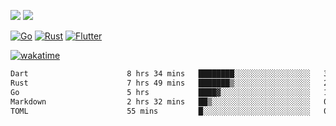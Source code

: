 [![](https://img.shields.io/badge/Windows_11-Pro-292e33?style=flat-square&logo=windows&logoColor=ffffff)](https://www.microsoft.com/en-us/windows/)
[![](https://img.shields.io/badge/macOS-Sonoma-292e33?style=flat-square&logo=apple&logoColor=ffffff)](https://www.apple.com/macbook-pro/) 

[![Go](https://img.shields.io/badge/-Go-DEA584?style=flat&logo=go&logoColor=000000)](https://golang.org/)
[![Rust](https://img.shields.io/badge/-Rust-DEA584?style=flat&logo=rust&logoColor=000000)](https://www.rust-lang.org)
[![Flutter](https://img.shields.io/badge/-Flutter-DEA584?style=flat&logo=flutter&logoColor=000000)](https://flutter.dev/)

[![wakatime](https://wakatime.com/badge/user/9bb0c784-91ca-4b5c-8e9c-b13ece0f7b09.svg)](https://wakatime.com/@9bb0c784-91ca-4b5c-8e9c-b13ece0f7b09)


<!--START_SECTION:waka-->

```txt
Dart                      8 hrs 34 mins   ████████░░░░░░░░░░░░░░░░░   32.62 %
Rust                      7 hrs 49 mins   ███████▒░░░░░░░░░░░░░░░░░   29.76 %
Go                        5 hrs           ████▓░░░░░░░░░░░░░░░░░░░░   19.03 %
Markdown                  2 hrs 32 mins   ██▒░░░░░░░░░░░░░░░░░░░░░░   09.63 %
TOML                      55 mins         █░░░░░░░░░░░░░░░░░░░░░░░░   03.49 %
```

<!--END_SECTION:waka-->
